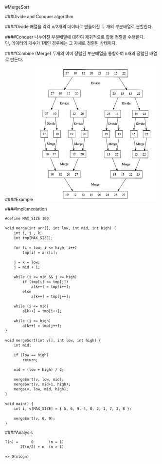 #MergeSort

###Divide and Conquer algorithm

####Divide
배열을 각각 n/2개의 데이터로 만들어진 두 개의 부분배열로 분할한다.

####Conquer
나누어진 부분배열에 대하여 재귀적으로 합병 정렬을 수행한다.  
단, 데이터의 개수가 1개인 경우에는 그 자체로 정렬된 상태이다.

####Combine (Merge)
두개의 이미 정렬된 부분배열을 통합하여 n개의 정렬된 배열로 만든다.

####Example
![img](example.png)

####Implementation
```
#define MAX_SIZE 100

void merge(int arr[], int low, int mid, int high) {
	int i, j , k;
	int tmp[MAX_SIZE];

	for (i = low; i <= high; i++) 
		tmp[i] = arr[i];

	j = k = low;
	j = mid + 1;

	while (i <= mid && j <= high) 
		if (tmp[i] <= tmp[j])
			a[k++] = tmp[i++];
		else
			a[k++] = tmp[j++];

	while (i <= mid)
		a[k++] = tmp[i++];
	
	while (j <= high)
		a[k++] = tmp[j++];
}

void mergeSort(int v[], int low, int high) {
	int mid;

	if (low == high)
		return;

	mid = (low + high) / 2;

	mergeSort(v, low, mid);
	mergeSort(v, mid+1, high);
	merge(v, low, mid, high);
}

void main() {
	int i, v[MAX_SIZE] = { 5, 6, 9, 4, 0, 2, 1, 7, 3, 8 };

	mergeSort(v, 0, 9);
}
```

####Analysis
```
T(n) = 		0		(n = 1)
	   2T(n/2) + n 	(n > 1)

=> O(nlogn)
```

